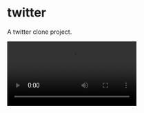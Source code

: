 # twitter

A twitter clone project.

  <video src="https://drive.google.com/file/d/1gNaRpLHBvOxXiY6eIlgDRKG1HufMKvuF/view?usp=sharing">

